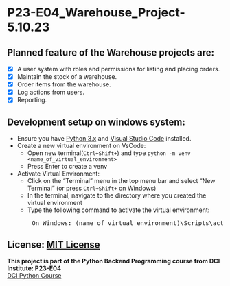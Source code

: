 # P23-E04_Warehouse_Project-5.10.23


## Planned feature of the Warehouse projects are:
- [X] A user system with roles and permissions for listing and placing orders.
- [X] Maintain the stock of a warehouse.
- [X] Order items from the warehouse.
- [X] Log actions from users.
- [X] Reporting.

## Development setup on windows system: 
- Ensure you have [Python 3.x](https://www.python.org/downloads/) and [Visual Studio Code](https://code.visualstudio.com/) installed.
- Create a new virtual environment on VsCode:
    - Open new terminal(```Ctrl+Shift+```) and type ```python -m venv <name_of_virtual_environment>```
    - Press Enter to create a venv
- Activate Virtual Environment:
    - Click on the “Terminal” menu in the top menu bar and select “New Terminal” (or press ```Ctrl+Shift+``` on Windows)
    - In the terminal, navigate to the directory where you created the virtual environment
    - Type the following command to activate the virtual environment:
    <pre>    On Windows: (name_of_virtual_environment)\Scripts\activate </pre>


## License:  [MIT License](LICENSE.txt)
**This project is part of the Python Backend Programming course from DCI Institute: P23-E04**  
[DCI Python Course](https://digitalcareerinstitute.org/courses/python-backend-programming/)  
